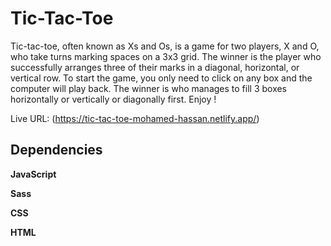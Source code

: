 # Tic-Tac-Toe

Tic-tac-toe, often known as Xs and Os, is a game for two players, X and O, who take turns marking spaces on a 3x3 grid. The winner is the player who successfully arranges three of their marks in a diagonal, horizontal, or vertical row.
To start the game, you only need to click on any box and the computer will play back. The winner is who manages to fill 3 boxes horizontally or vertically or diagonally first.
Enjoy !

Live URL: (https://tic-tac-toe-mohamed-hassan.netlify.app/)

## Dependencies

**JavaScript**

**Sass**

**CSS**

**HTML**

